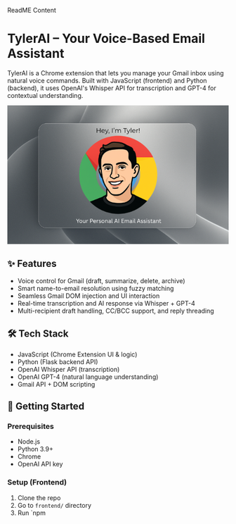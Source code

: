 ReadME Content

# TylerAI – Your Voice-Based Email Assistant

TylerAI is a Chrome extension that lets you manage your Gmail inbox using natural voice commands. Built with JavaScript (frontend) and Python (backend), it uses OpenAI's Whisper API for transcription and GPT-4 for contextual understanding.

![logo](images/Tyler_Banner.png)


## ✨ Features
- Voice control for Gmail (draft, summarize, delete, archive)
- Smart name-to-email resolution using fuzzy matching
- Seamless Gmail DOM injection and UI interaction
- Real-time transcription and AI response via Whisper + GPT-4
- Multi-recipient draft handling, CC/BCC support, and reply threading

## 🛠️ Tech Stack
- JavaScript (Chrome Extension UI & logic)
- Python (Flask backend API)
- OpenAI Whisper API (transcription)
- OpenAI GPT-4 (natural language understanding)
- Gmail API + DOM scripting

## 🚀 Getting Started

### Prerequisites
- Node.js
- Python 3.9+
- Chrome
- OpenAI API key

### Setup (Frontend)
1. Clone the repo
2. Go to `frontend/` directory
3. Run `npm
